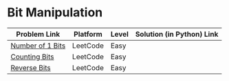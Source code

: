 # Bit Manipulation

| Problem Link | Platform | Level | Solution (in Python) Link |
| --- | --- | --- | --- |
| [Number of 1 Bits](https://leetcode.com/problems/number-of-1-bits/) | LeetCode | Easy
| [Counting Bits](https://leetcode.com/problems/counting-bits/) | LeetCode | Easy
| [Reverse Bits](https://leetcode.com/problems/reverse-bits/) | LeetCode | Easy

